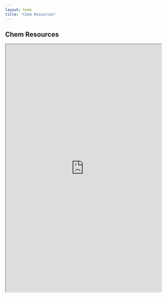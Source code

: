 ```yaml
---
layout: home
title: "Chem Resources"
---
```


## Chem Resources


<iframe src="https://www.zhutaosheng.com/awesome-chemistry/" width="100%" height="800"></iframe>